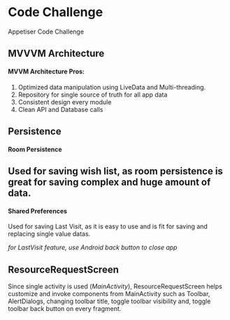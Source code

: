 # Code Challenge
Appetiser Code Challenge

## MVVVM Architecture
#### MVVM Architecture Pros:
1. Optimized data manipulation using LiveData and Multi-threading.
2. Repository for single source of truth for all app data
3. Consistent design every module
4. Clean API and Database calls

## Persistence
#### Room Persistence
Used for saving wish list, as room persistence is 
great for saving complex and huge amount of data.
----------------------------------

#### Shared Preferences
Used for saving Last Visit, as it is easy to use and 
is fit for saving and replacing single value datas.


*for LastVisit feature, use Android back button to close app*

## ResourceRequestScreen

Since single activity is used (*MainActivity*), ResourceRequestScreen
helps customize and invoke components from MainActivity such as Toolbar,
AlertDialogs, changing toolbar title, toggle toolbar visibility and, toggle 
toolbar back button on every fragment.

